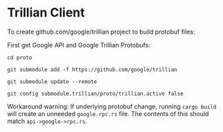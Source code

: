 # Trillian Client

To create github.com/google/trillian project to build protobuf files:

First get Google API and Google Trillian Protobufs:

```shell
cd proto

git submodule add -f https://github.com/google/trillian

git submodule update --remote

git config submodule.trillian/proto/trillian.active false
```

Workaround warning: 
If underlying protobuf change, running `cargo build` will create an unneeded `google.rpc.rs` file.
The contents of this should match `api->google->rpc.rs`.
